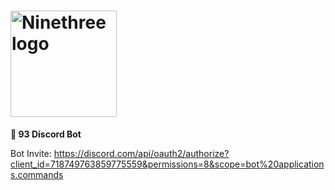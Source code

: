 # <img src="https://user-images.githubusercontent.com/65078619/106637633-f7215500-65a8-11eb-8239-f20e4f1e961e.png" alt="Ninethree logo" height="170" >

**🤖 93 Discord Bot**

Bot Invite: https://discord.com/api/oauth2/authorize?client_id=718749763859775559&permissions=8&scope=bot%20applications.commands
